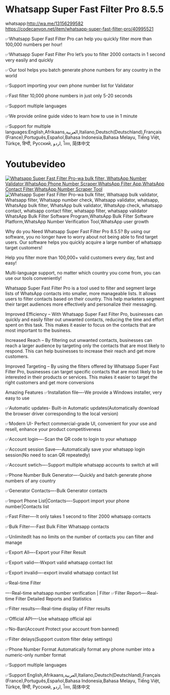 # Whatsapp Super Fast Filter Pro 8.5.5

whatsapp:http://wa.me/13156299582
https://codecanyon.net/item/whatsapp-super-fast-filter-pro/40995521

✅Whatsapp Super Fast Filter Pro can help you quickly filter more than 100,000 numbers per hour!

✅Whatsapp Super Fast Filter Pro let’s you to filter 2000 contacts in 1 second very easily and quickly

✅Our tool helps you batch generate phone numbers for any country in the world

✅Support importing your own phone number list for Validator

✅Fast filter 10,000 phone numbers in just only 5-20 seconds

✅Support multiple languages

✅We provide online guide video to learn how to use in 1 minute

✅Support for multiple languages:English,Afrikaans,العربية,Italiano,Deutsch(Deutschland),Français (France),Português,Español,Bahasa Indonesia,Bahasa Melayu, Tiếng Việt, Türkçe, हिन्दी, Русский, اردو, ไทย, 简体中文

# Youtubevideo
  <a href="https://youtu.be/36fJsciq8Q4" target="_blank">
     <img src="https://i.ibb.co/xzxBQWw/ytbdemo.png" alt="Whatsapp Super Fast Filter Pro-wa bulk filter, WhatsApp Number Validator,WhatsApp Phone Number Scraper,WhatsApp Filter App,WhatsApp Contact Filter,WhatsApp Number Scraper Tool" />
  </a>
  
  <img src="https://i.ibb.co/t2vQ6WS/descpriton.png" alt="Whatsapp Super Fast Filter Pro-wa bulk filter, Whatsapp bulk validator, Whatsapp filter, Whatsapp number check, Whatsapp validator, whatsapp, WhatsApp bulk filter, WhatsApp bulk validator, WhatsApp check, whatsapp contact, whatsapp contact filter, whatsapp filter, whatsapp validator WhatsApp Bulk Filter Software Program,WhatsApp Bulk Filter Software Platform,WhatsApp Number Verification Tool,WhatsApp user growth"/>

Why do you Need Whatsapp Super Fast Filter Pro 8.5.5?
By using our software, you no longer have to worry about not being able to find target users. Our software helps you quickly acquire a large number of whatsapp target customers!

Help you filter more than 100,000+ valid customers every day, fast and easy!

Multi-language support, no matter which country you come from, you can use our tools conveniently!

Whatsapp Super Fast Filter Pro is a tool used to filter and segment large lists of WhatsApp contacts into smaller, more manageable lists. It allows users to filter contacts based on their country. This help marketers segment their target audiences more effectively and personalize their messaging.

Improved Efficiency – With Whatsapp Super Fast Filter Pro, businesses can quickly and easily filter out unwanted contacts, reducing the time and effort spent on this task. This makes it easier to focus on the contacts that are most important to the business.

Increased Reach – By filtering out unwanted contacts, businesses can reach a larger audience by targeting only the contacts that are most likely to respond. This can help businesses to increase their reach and get more customers.

Improved Targeting – By using the filters offered by Whatsapp Super Fast Filter Pro, businesses can target specific contacts that are most likely to be interested in their products or services. This makes it easier to target the right customers and get more conversions

Amazing Features
✅Installation file—-We provide a Windows installer, very easy to use

✅Automatic updates- Built-in Automatic updates(Automatically download the browser driver corresponding to the local version)

✅Modern UI- Perfect commercial-grade UI, convenient for your use and resell, enhance your product competitiveness

✅Account login—-Scan the QR code to login to your whatsapp

✅Account session Save—-Automatically save your whatsapp login session(No need to scan QR repeatedly)

✅Account swtich—-Support multiple whatsapp accounts to switch at will

✅Phone Number Bulk Generator—-Quickly and batch generate phone numbers of any country

✅Generator Contacts—-Bulk Generator contacts

✅Import Phone List|Contacts—-Support import your phone number|Contacts list

✅Fast Filter—-It only takes 1 second to filter 2000 whatsapp contacts

✅Bulk Filter—-Fast Bulk Filter Whatsapp contacts

✅UnlimitedIt has no limits on the number of contacts you can filter and manage

✅Export All—-Export your Filter Result

✅Export valid—-Wxport valid whatsapp contact list

✅Export invalid—-export invalid whatsapp contact list

✅Real-time Filter

—-Real-time whatsapp number verification | Filter
✅Filter Report—-Real-time Filter Detailed Reports and Statistics

✅Filter results—-Real-time display of Filter results

✅Official API—-Use whatsapp official api

✅No-Ban(Account Protect your account from banned)

✅Filter delays(Support custom filter delay settings)

✅Phone Number Format Automatically format any phone number into a numeric-only number format

✅Support multiple languages

✅Support English,Afrikaans,العربية,Italiano,Deutsch(Deutschland),Français (France),Português,Español,Bahasa Indonesia,Bahasa Melayu, Tiếng Việt, Türkçe, हिन्दी, Русский, اردو, ไทย, 简体中文
